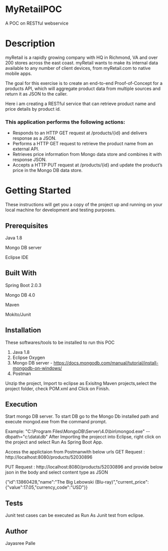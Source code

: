 # MyRetailPOC
A POC on RESTful webservice
# Description
myRetail is a rapidly growing company with HQ in Richmond, VA and over 200 stores across the east coast. myRetail wants to make its internal data available to any number of client devices, from myRetail.com to native mobile apps.

The goal for this exercise is to create an end-to-end Proof-of-Concept for a products API, which will aggregate product data from multiple sources and return it as JSON to the caller.

Here i am creating a RESTful service that can retrieve product name and price details by product id. 

### This application performs the following actions:
- Responds to an HTTP GET request at /products/{id} and delivers response as a JSON.
- Performs a HTTP GET request to retrieve the product name from an external API.
- Retrieves price information from Mongo data store and combines it with response JSON.
- Accepts a HTTP PUT request at /products/{id} and update the product’s price in the Mongo DB data store.


# Getting Started
These instructions will get you a copy of the project up and running on your local machine for development and testing purposes.
## Prerequisites
Java 1.8

Mongo DB server

Eclipse IDE

## Built With
Spring Boot  2.0.3

Mongo DB 4.0

Maven

Mokito/Junit

## Installation
These softwares/tools to be installed to run this POC

1. Java 1.8
2. Eclipse Oxygen 
3. Mongo DB server - https://docs.mongodb.com/manual/tutorial/install-mongodb-on-windows/
4. Postman 

Unzip the project, Import to eclipse as Exisitng Maven projects,select the project folder, check POM.xml and Click on Finish.

## Execution
Start mongo DB server. To start DB go to the Mongo Db installed path and execute mongod.exe from the command prompt.

Example: "C:\Program Files\MongoDB\Server\4.0\bin\mongod.exe" --dbpath="c:\data\db"
After Importing the projecct into Eclipse, right click on the project and select Run As Spring Boot App.

Access the applictaion from Postmanwith below urls
GET Request : http://localhost:8080/products/52030896

PUT Request : http://localhost:8080/products/52030896 and provide below json in the body and select content type as JSON

{"id":13860428,"name":"The Big Lebowski (Blu-ray)","current_price":{"value":17.05,"currency_code":"USD"}}


## Tests
Junit test cases can be executed as Run As Junit test from eclipse.


## Author
Jayasree Palle
